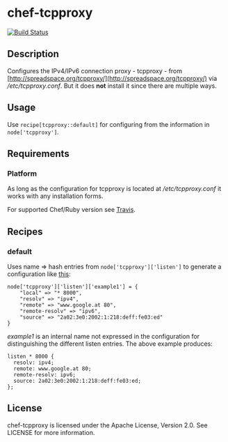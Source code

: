# chef-tcpproxy

[![Build Status](https://travis-ci.org/cmur2/chef-tcpproxy.png)](https://travis-ci.org/cmur2/chef-tcpproxy)

## Description

Configures the IPv4/IPv6 connection proxy - tcpproxy - from [http://spreadspace.org/tcpproxy/](http://spreadspace.org/tcpproxy/) via */etc/tcpproxy.conf*. But it does **not** install it since there are multiple ways.

## Usage

Use `recipe[tcpproxy::default]` for configuring from the information in `node['tcpproxy']`.

## Requirements

### Platform

As long as the configuration for tcpproxy is located at */etc/tcpproxy.conf* it works with any installation forms.

For supported Chef/Ruby version see [Travis](https://travis-ci.org/cmur2/chef-tcpproxy).

## Recipes

### default

Uses name => hash entries from `node['tcpproxy']['listen']` to generate a configuration like [this](https://svn.spreadspace.org/tcpproxy/trunk/contrib/example.conf):

	node['tcpproxy']['listen']['example1'] = {
		"local" => "* 8000",
		"resolv" => "ipv4",
		"remote" => "www.google.at 80",
		"remote-resolv" => "ipv6",
		"source" => "2a02:3e0:2002:1:218:deff:fe03:ed"
	}

*example1* is an internal name not expressed in the configuration for distinguishing the different listen entries. The above example produces:

	listen * 8000 {
	  resolv: ipv4;
	  remote: www.google.at 80;
	  remote-resolv: ipv6;
	  source: 2a02:3e0:2002:1:218:deff:fe03:ed;
	};

## License

chef-tcpproxy is licensed under the Apache License, Version 2.0. See LICENSE for more information.
